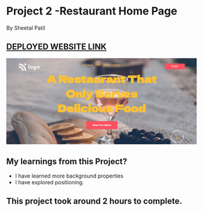 # Project 2 -Restaurant Home Page

By Sheetal Patil


## [DEPLOYED WEBSITE LINK](https://restauranthomepagehtmlcss.netlify.app/)

![Completed Website](./FullScreenshot.JPG)

## My learnings from this Project?

- I have learned more background properties
- I have explored positioning.

## This project took around 2 hours to complete.